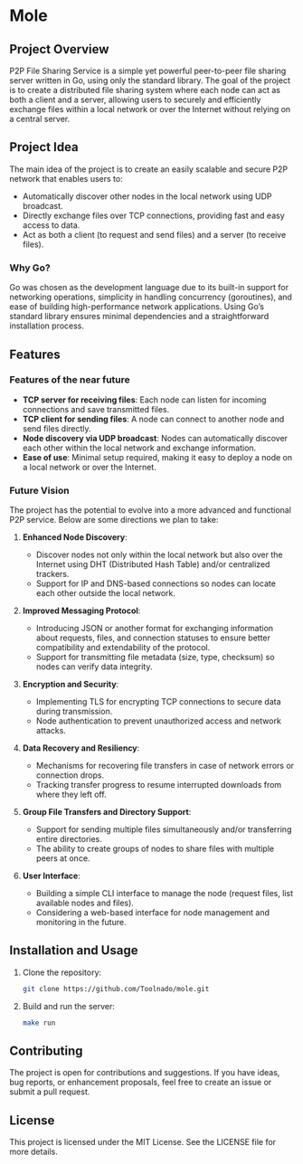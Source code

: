 # Mole

## Project Overview

P2P File Sharing Service is a simple yet powerful peer-to-peer file sharing server written in Go, using only the standard library. The goal of the project is to create a distributed file sharing system where each node can act as both a client and a server, allowing users to securely and efficiently exchange files within a local network or over the Internet without relying on a central server.

## Project Idea

The main idea of the project is to create an easily scalable and secure P2P network that enables users to:
- Automatically discover other nodes in the local network using UDP broadcast.
- Directly exchange files over TCP connections, providing fast and easy access to data.
- Act as both a client (to request and send files) and a server (to receive files).

### Why Go?

Go was chosen as the development language due to its built-in support for networking operations, simplicity in handling concurrency (goroutines), and ease of building high-performance network applications. Using Go’s standard library ensures minimal dependencies and a straightforward installation process.

## Features

### Features of the near future

- **TCP server for receiving files**: Each node can listen for incoming connections and save transmitted files.
- **TCP client for sending files**: A node can connect to another node and send files directly.
- **Node discovery via UDP broadcast**: Nodes can automatically discover each other within the local network and exchange information.
- **Ease of use**: Minimal setup required, making it easy to deploy a node on a local network or over the Internet.

### Future Vision

The project has the potential to evolve into a more advanced and functional P2P service. Below are some directions we plan to take:

1. **Enhanced Node Discovery**:
   - Discover nodes not only within the local network but also over the Internet using DHT (Distributed Hash Table) and/or centralized trackers.
   - Support for IP and DNS-based connections so nodes can locate each other outside the local network.

2. **Improved Messaging Protocol**:
   - Introducing JSON or another format for exchanging information about requests, files, and connection statuses to ensure better compatibility and extendability of the protocol.
   - Support for transmitting file metadata (size, type, checksum) so nodes can verify data integrity.

3. **Encryption and Security**:
   - Implementing TLS for encrypting TCP connections to secure data during transmission.
   - Node authentication to prevent unauthorized access and network attacks.

4. **Data Recovery and Resiliency**:
   - Mechanisms for recovering file transfers in case of network errors or connection drops.
   - Tracking transfer progress to resume interrupted downloads from where they left off.

5. **Group File Transfers and Directory Support**:
   - Support for sending multiple files simultaneously and/or transferring entire directories.
   - The ability to create groups of nodes to share files with multiple peers at once.

6. **User Interface**:
   - Building a simple CLI interface to manage the node (request files, list available nodes and files).
   - Considering a web-based interface for node management and monitoring in the future.

## Installation and Usage

1. Clone the repository:

   ```bash
   git clone https://github.com/Toolnado/mole.git

2. Build and run the server: 
    ``` bash
    make run

## Contributing

The project is open for contributions and suggestions. If you have ideas, bug reports, or enhancement proposals, feel free to create an issue or submit a pull request.

## License

This project is licensed under the MIT License. See the LICENSE file for more details.
